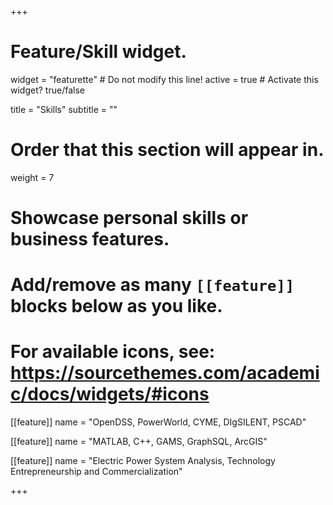 +++
# Feature/Skill widget.
widget = "featurette"  # Do not modify this line!
active = true  # Activate this widget? true/false

title = "Skills"
subtitle = ""

# Order that this section will appear in.
weight = 7

# Showcase personal skills or business features.
# 
# Add/remove as many `[[feature]]` blocks below as you like.
# 
# For available icons, see: https://sourcethemes.com/academic/docs/widgets/#icons

[[feature]]
  name = "OpenDSS, PowerWorld, CYME, DIgSILENT, PSCAD"

  
[[feature]]
  name = "MATLAB, C++, GAMS, GraphSQL, ArcGIS"

[[feature]]
  name = "Electric Power System Analysis, Technology Entrepreneurship and Commercialization"


+++
